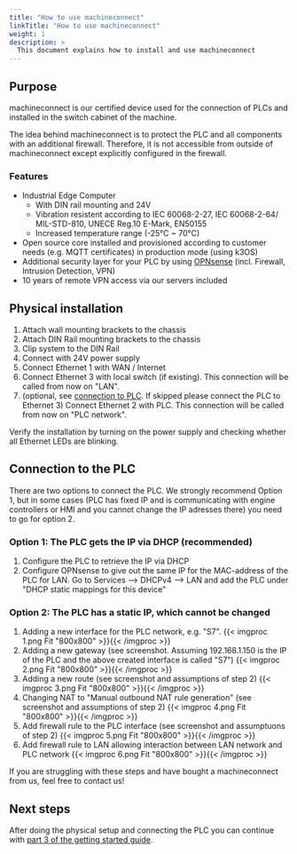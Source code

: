```yaml
---
title: "How to use machineconnect"
linkTitle: "How to use machineconnect"
weight: 1
description: >
  This document explains how to install and use machineconnect
---
```


## Purpose

machineconnect is our certified device used for the connection of PLCs and installed in the switch cabinet of the machine. 

The idea behind machineconnect is to protect the PLC and all components with an additional firewall. Therefore, it is not accessible from outside of machineconnect except explicitly configured in the firewall. 

### Features

- Industrial Edge Computer 
    - With DIN rail mounting and 24V
    - Vibration resistent according to IEC 60068-2-27, IEC 60068-2-64/ MIL-STD-810, UNECE Reg.10 E-Mark, EN50155
    - Increased temperature range (-25°C ~ 70°C)
- Open source core installed and provisioned according to customer needs (e.g. MQTT certificates) in production mode (using k3OS)
- Additional security layer for your PLC by using [OPNsense](https://opnsense.org/) (incl. Firewall, Intrusion Detection, VPN)
- 10 years of remote VPN access via our servers included

## Physical installation

1. Attach wall mounting brackets to the chassis
2. Attach DIN Rail mounting brackets to the chassis
3. Clip system to the DIN Rail
4. Connect with 24V power supply
5. Connect Ethernet 1 with WAN / Internet
6. Connect Ethernet 3 with local switch (if existing). This connection will be called from now on "LAN".
7. (optional, see [connection to PLC](#connection-to-the-plc). If skipped please connect the PLC to Ethernet 3) Connect Ethernet 2 with PLC. This connection will be called from now on "PLC network". 

Verify the installation by turning on the power supply and checking whether all Ethernet LEDs are blinking.

## Connection to the PLC

There are two options to connect the PLC. We strongly recommend Option 1, but in some cases (PLC has fixed IP and is communicating with engine controllers or HMI and you cannot change the IP adresses there) you need to go for option 2.

### Option 1: The PLC gets the IP via DHCP (recommended)

1. Configure the PLC to retrieve the IP via DHCP
2. Configure OPNsense to give out the same IP for the MAC-address of the PLC for LAN. Go to Services --> DHCPv4 --> LAN  and add the PLC under "DHCP static mappings for this device" 

### Option 2: The PLC has a static IP, which cannot be changed

1. Adding a new interface for the PLC network, e.g. "S7". {{< imgproc 1.png Fit "800x800" >}}{{< /imgproc >}}
2. Adding a new gateway (see screenshot. Assuming 192.168.1.150 is the IP of the PLC and the above created interface is called "S7") {{< imgproc 2.png Fit "800x800" >}}{{< /imgproc >}}
3. Adding a new route (see screenshot and assumptions of step 2) {{< imgproc 3.png Fit "800x800" >}}{{< /imgproc >}}
4. Changing NAT to "Manual outbound NAT rule generation" (see screenshot and assumptions of step 2) {{< imgproc 4.png Fit "800x800" >}}{{< /imgproc >}}
5. Add firewall rule to the PLC interface (see screenshot and assumptuons of step 2) {{< imgproc 5.png Fit "800x800" >}}{{< /imgproc >}}
6. Add firewall rule to LAN allowing interaction between LAN network and PLC network {{< imgproc 6.png Fit "800x800" >}}{{< /imgproc >}}

If you are struggling with these steps and have bought a machineconnect from us, feel free to contact us!

## Next steps

After doing the physical setup and connecting the PLC you can continue with [part 3 of the getting started guide](/docs/getting-started/connecting-machines-creating-dashboards).

